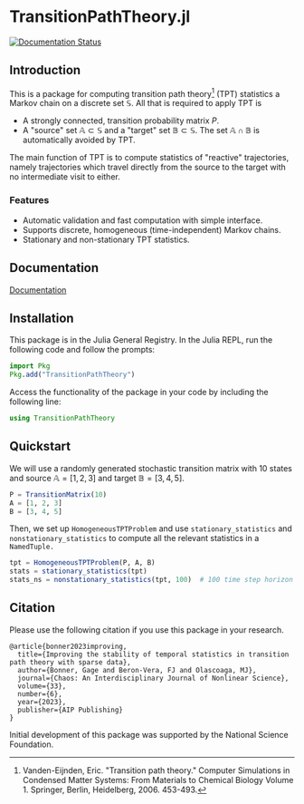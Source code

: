 # TransitionPathTheory.jl

[![Documentation Status](https://img.shields.io/badge/docs-stable-blue?style=flat-square)](https://70gage70.github.io/TransitionPathTheory.jl/)

## Introduction

This is a package for computing transition path theory[^1] (TPT) statistics a Markov chain on a discrete set $\mathbb{S}$.  All that is required to apply TPT is 

- A strongly connected, transition probability matrix $P$.
- A "source" set $\mathbb{A} \subset \mathbb{S}$ and a "target" set $\mathbb{B} \subset \mathbb{S}$. The set $\mathbb{A} \cap \mathbb{B}$ is automatically avoided by TPT.

The main function of TPT is to compute statistics of "reactive" trajectories, namely trajectories which travel directly from the source to the target with no intermediate visit to either.

### Features
- Automatic validation and fast computation with simple interface.
- Supports discrete, homogeneous (time-independent) Markov chains.
- Stationary and non-stationary TPT statistics.

## Documentation

[Documentation](https://70gage70.github.io/TransitionPathTheory.jl/)

## Installation

This package is in the Julia General Registry. In the Julia REPL, run the following code and follow the prompts:

```julia
import Pkg
Pkg.add("TransitionPathTheory")
```

Access the functionality of the package in your code by including the following line:

```julia
using TransitionPathTheory
```

## Quickstart

We will use a randomly generated stochastic transition matrix with $10$ states and source $\mathbb{A} = [1, 2, 3]$ and target $\mathbb{B} = [3, 4, 5]$.

```julia
P = TransitionMatrix(10)  
A = [1, 2, 3]                           
B = [3, 4, 5]                           
```              

Then, we set up `HomogeneousTPTProblem` and use `stationary_statistics` and `nonstationary_statistics` to compute all the relevant statistics in a `NamedTuple.`

```julia
tpt = HomogeneousTPTProblem(P, A, B)
stats = stationary_statistics(tpt)
stats_ns = nonstationary_statistics(tpt, 100)  # 100 time step horizon
```

## Citation

Please use the following citation if you use this package in your research.

```
@article{bonner2023improving,
  title={Improving the stability of temporal statistics in transition path theory with sparse data},
  author={Bonner, Gage and Beron-Vera, FJ and Olascoaga, MJ},
  journal={Chaos: An Interdisciplinary Journal of Nonlinear Science},
  volume={33},
  number={6},
  year={2023},
  publisher={AIP Publishing}
}
```

Initial development of this package was supported by the National Science Foundation.

[^1]: Vanden-Eijnden, Eric. "Transition path theory." Computer Simulations in Condensed Matter Systems: From Materials to Chemical Biology Volume 1. Springer, Berlin, Heidelberg, 2006. 453-493.

